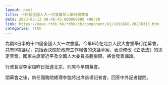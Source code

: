 ```yaml
---
layout: post
title: 十四屆全國人大一次會議早上舉行閉幕會
date: 2023-03-13 08:48:45.000000000 +08:00
link: https://news.rthk.hk/rthk/ch/component/k2/1691688-20230313.htm
categories: rthk
---
```


為期8日半的十四屆全國人大一次會議，今早9時在北京人民大會堂舉行閉幕會，共有9項議程，包括表決關於政府工作報告的決議草案、表決修改《立法法》的決定草案，國家主席習近平及全國人大委員長趙樂際，將會發表講話。

行政長官李家超昨日抵達北京，列席今早閉幕會。

閉幕會之後，新任國務院總理李強將出席首場記者會，回答中外記者提問。
